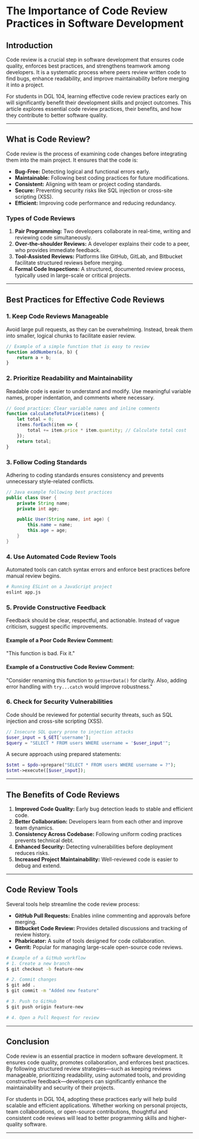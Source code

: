 # The Importance of Code Review Practices in Software Development

## Introduction

Code review is a crucial step in software development that ensures code quality, enforces best practices, and strengthens teamwork among developers. It is a systematic process where peers review written code to find bugs, enhance readability, and improve maintainability before merging it into a project.

For students in DGL 104, learning effective code review practices early on will significantly benefit their development skills and project outcomes. This article explores essential code review practices, their benefits, and how they contribute to better software quality.

---

## What is Code Review?

Code review is the process of examining code changes before integrating them into the main project. It ensures that the code is:
- **Bug-Free:** Detecting logical and functional errors early.
- **Maintainable:** Following best coding practices for future modifications.
- **Consistent:** Aligning with team or project coding standards.
- **Secure:** Preventing security risks like SQL injection or cross-site scripting (XSS).
- **Efficient:** Improving code performance and reducing redundancy.

### Types of Code Reviews

1. **Pair Programming:** Two developers collaborate in real-time, writing and reviewing code simultaneously.
2. **Over-the-shoulder Reviews:** A developer explains their code to a peer, who provides immediate feedback.
3. **Tool-Assisted Reviews:** Platforms like GitHub, GitLab, and Bitbucket facilitate structured reviews before merging.
4. **Formal Code Inspections:** A structured, documented review process, typically used in large-scale or critical projects.

---

## Best Practices for Effective Code Reviews

### 1. Keep Code Reviews Manageable
Avoid large pull requests, as they can be overwhelming. Instead, break them into smaller, logical chunks to facilitate easier review.

```javascript
// Example of a simple function that is easy to review
function addNumbers(a, b) {
    return a + b;
}
```

### 2. Prioritize Readability and Maintainability
Readable code is easier to understand and modify. Use meaningful variable names, proper indentation, and comments where necessary.

```javascript
// Good practice: Clear variable names and inline comments
function calculateTotalPrice(items) {
    let total = 0;
    items.forEach(item => {
        total += item.price * item.quantity; // Calculate total cost
    });
    return total;
}
```

### 3. Follow Coding Standards
Adhering to coding standards ensures consistency and prevents unnecessary style-related conflicts.

```java
// Java example following best practices
public class User {
    private String name;
    private int age;

    public User(String name, int age) {
        this.name = name;
        this.age = age;
    }
}
```

### 4. Use Automated Code Review Tools
Automated tools can catch syntax errors and enforce best practices before manual review begins.

```bash
# Running ESLint on a JavaScript project
eslint app.js
```

### 5. Provide Constructive Feedback
Feedback should be clear, respectful, and actionable. Instead of vague criticism, suggest specific improvements.

#### Example of a Poor Code Review Comment:
"This function is bad. Fix it."

#### Example of a Constructive Code Review Comment:
"Consider renaming this function to `getUserData()` for clarity. Also, adding error handling with `try...catch` would improve robustness."

### 6. Check for Security Vulnerabilities
Code should be reviewed for potential security threats, such as SQL injection and cross-site scripting (XSS).

```php
// Insecure SQL query prone to injection attacks
$user_input = $_GET['username'];
$query = "SELECT * FROM users WHERE username = '$user_input'";
```

A secure approach using prepared statements:

```php
$stmt = $pdo->prepare("SELECT * FROM users WHERE username = ?");
$stmt->execute([$user_input]);
```

---

## The Benefits of Code Reviews

1. **Improved Code Quality:** Early bug detection leads to stable and efficient code.
2. **Better Collaboration:** Developers learn from each other and improve team dynamics.
3. **Consistency Across Codebase:** Following uniform coding practices prevents technical debt.
4. **Enhanced Security:** Detecting vulnerabilities before deployment reduces risks.
5. **Increased Project Maintainability:** Well-reviewed code is easier to debug and extend.

---

## Code Review Tools
Several tools help streamline the code review process:
- **GitHub Pull Requests:** Enables inline commenting and approvals before merging.
- **Bitbucket Code Review:** Provides detailed discussions and tracking of review history.
- **Phabricator:** A suite of tools designed for code collaboration.
- **Gerrit:** Popular for managing large-scale open-source code reviews.

```bash
# Example of a GitHub workflow
# 1. Create a new branch
$ git checkout -b feature-new

# 2. Commit changes
$ git add .
$ git commit -m "Added new feature"

# 3. Push to GitHub
$ git push origin feature-new

# 4. Open a Pull Request for review
```

---

## Conclusion

Code review is an essential practice in modern software development. It ensures code quality, promotes collaboration, and enforces best practices. By following structured review strategies—such as keeping reviews manageable, prioritizing readability, using automated tools, and providing constructive feedback—developers can significantly enhance the maintainability and security of their projects.

For students in DGL 104, adopting these practices early will help build scalable and efficient applications. Whether working on personal projects, team collaborations, or open-source contributions, thoughtful and consistent code reviews will lead to better programming skills and higher-quality software.

---

